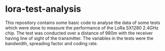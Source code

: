 # lora-test-analysis

This repository contains some basic code to analyse the data of some tests which were done to measure the performance of the LoRa SX1280 2.4GHz chip. The test was conducted over a distance of 980m with the receiver having line of sight of the transmitter. The variables in the tests were the bandwidth, spreading factor and coding rate.

